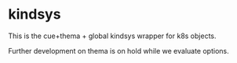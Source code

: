 # kindsys

This is the cue+thema + global kindsys wrapper for k8s objects.

Further development on thema is on hold while we evaluate options.
